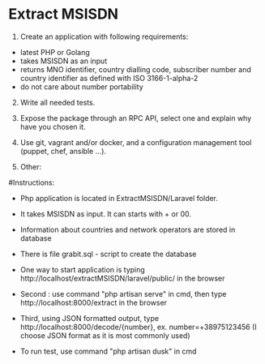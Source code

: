 # Extract MSISDN

1. Create an application with following requirements:

- latest PHP or Golang
- takes MSISDN as an input
- returns MNO identifier, country dialling code, subscriber number and country identifier as defined with ISO 3166-1-alpha-2
- do not care about number portability

2. Write all needed tests.

3. Expose the package through an RPC API, select one and explain why have you chosen it.

4. Use git, vagrant and/or docker, and a configuration management tool (puppet, chef, ansible ...).

5. Other:


#Instructions:

- Php application is located in ExtractMSISDN/Laravel folder.
- It takes MSISDN as input. It can starts with + or 00.
- Information about countries and network operators are stored in database

- There is file grabit.sql - script to create the database

- One way to start application is typing http://localhost/extractMSISDN/laravel/public/ in the browser
- Second : use command "php artisan serve" in cmd, then type http://localhost:8000/extract in the browser
- Third, using JSON formatted output, type http://localhost:8000/decode/{number}, ex. number=+38975123456
(I choose JSON format as it is most commonly used)

- To run test, use command "php artisan dusk" in cmd

